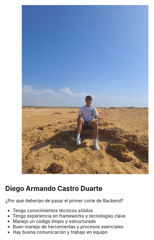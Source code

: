 <p align="center"><a href="https://laravel.com" target="_blank"><img src="./resources/img/imagen.jpg" width="400" alt="Laravel Logo"></a></p>

## Diego Armando Castro Duarte

¿Por qué deberían de pasar el primer corte de Backend?

- Tengo conocimientos técnicos sólidos
- Tengo experiencia en frameworks y tecnologías clave
- Manejo un código limpio y estructurado
- Buen manejo de herramientas y procesos esenciales
- Hay buena comunicación y trabajo en equipo